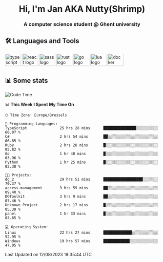 <h1 align="center">Hi, I'm Jan AKA Nutty(Shrimp)</h1>
<h3 align="center">A computer science student @ Ghent university</h3>

<h2 align="left">🛠️ Languages and Tools</h2>

###

<div align="left">
  <img src="https://cdn.jsdelivr.net/gh/devicons/devicon/icons/typescript/typescript-original.svg" height="40" width="52" alt="typescript logo"  />
  <img src="https://cdn.jsdelivr.net/gh/devicons/devicon/icons/react/react-original.svg" height="40" width="52" alt="react logo"  />
  <img src="https://cdn.jsdelivr.net/gh/devicons/devicon/icons/sass/sass-original.svg" height="40" width="52" alt="sass logo"  />
  <img src="https://cdn.jsdelivr.net/gh/devicons/devicon/icons/rust/rust-plain.svg" height="40" width="52" alt="rust logo"  />
  <img src="https://cdn.jsdelivr.net/gh/devicons/devicon/icons/go/go-original.svg" height="40" width="52" alt="go logo"  />
  <img src="https://cdn.jsdelivr.net/gh/devicons/devicon/icons/lua/lua-original.svg" height="40" width="52" alt="lua logo"  />
  <img src="https://cdn.jsdelivr.net/gh/devicons/devicon/icons/docker/docker-original.svg" height="40" width="52" alt="docker logo"  />
</div>

<h2>📊 Some stats</h2>

<!--START_SECTION:waka-->
![Code Time](http://img.shields.io/badge/Code%20Time-3%2C526%20hrs%2027%20mins-blue)

📊 **This Week I Spent My Time On** 

```text
🕑︎ Time Zone: Europe/Brussels

💬 Programming Languages: 
TypeScript               25 hrs 28 mins      ███████████████░░░░░░░░░░   60.07 % 
C#                       2 hrs 54 mins       ██░░░░░░░░░░░░░░░░░░░░░░░   06.85 % 
Ruby                     2 hrs 28 mins       █░░░░░░░░░░░░░░░░░░░░░░░░   05.82 % 
Go                       1 hr 40 mins        █░░░░░░░░░░░░░░░░░░░░░░░░   03.96 % 
Python                   1 hr 25 mins        █░░░░░░░░░░░░░░░░░░░░░░░░   03.38 % 

🐱‍💻 Projects: 
dg_2                     29 hrs 51 mins      ██████████████████░░░░░░░   70.37 % 
access-management        3 hrs 59 mins       ██░░░░░░░░░░░░░░░░░░░░░░░   09.40 % 
DGToolkit                3 hrs 9 mins        ██░░░░░░░░░░░░░░░░░░░░░░░   07.46 % 
Unknown Project          2 hrs 17 mins       █░░░░░░░░░░░░░░░░░░░░░░░░   05.39 % 
panel                    1 hr 33 mins        █░░░░░░░░░░░░░░░░░░░░░░░░   03.65 % 

💻 Operating System: 
Linux                    22 hrs 27 mins      █████████████░░░░░░░░░░░░   52.95 % 
Windows                  19 hrs 57 mins      ████████████░░░░░░░░░░░░░   47.05 % 
```


 Last Updated on 12/08/2023 18:35:44 UTC
<!--END_SECTION:waka-->
